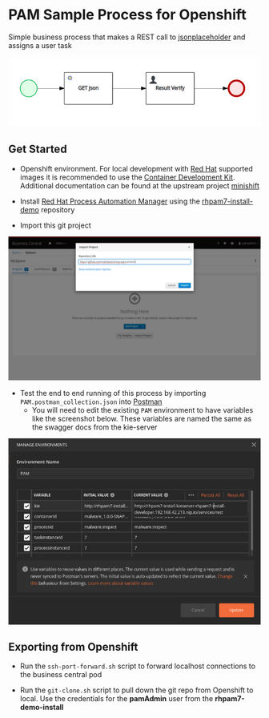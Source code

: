 # PAM Sample Process for Openshift

Simple business process that makes a REST call to [jsonplaceholder](https://jsonplaceholder.typicode.com/) and assigns a user task

![screenshot](./screenshot.png)

## Get Started

* Openshift environment. For local development with [Red Hat](https://www.redhat.com) supported images it is recommended to use the [Container Development Kit](https://developers.redhat.com/products/cdk/download/). Additional documentation can be found at the upstream project [minishift](https://docs.okd.io/latest/minishift/getting-started/index.html)

* Install [Red Hat Process Automation Manager](https://www.redhat.com/en/technologies/jboss-middleware/process-automation-manager) using the [rhpam7-install-demo](https://github.com/jbossdemocentral/rhpam7-install-demo) repository

* Import this git project

![import](./import.png)

* Test the end to end running of this process by importing `PAM.postman_collection.json` into [Postman](https://www.getpostman.com/)
  * You will need to edit the existing `PAM` environment to have variables like the screenshot below. These variables are named the same as the swagger docs from the kie-server

![postman](./postman.png)

## Exporting from Openshift

* Run the `ssh-port-forward.sh` script to forward localhost connections to the business central pod

* Run the `git-clone.sh` script to pull down the git repo from Openshift to local. Use the credentials for the **pamAdmin** user from the **rhpam7-demo-install**